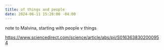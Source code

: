 ```yaml
---
title: of things and people
date: 2024-06-11 15:20:00 -04:00
---
```


note to Malvina, starting with people v things

https://www.sciencedirect.com/science/article/abs/pii/S0163638302000954